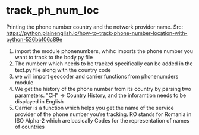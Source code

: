 # track_ph_num_loc
Printing the phone number country and the network provider name. Src: https://python.plainenglish.io/how-to-track-phone-number-location-with-python-526bbf06c89e

1. import the module phonenumbers, whihc imports the phone number you want to track to the body.py file
2. The numberr which needs to be tracked specifically can be added in the text.py file along with the country code
3. we will import geocoder and carrier functions from phonenumders module
4. We get the history of the phone number from its country by parsing two parameters. "CH" -> Country History, and the inforamtion needs to be displayed in English
5. Carrier is a function which helps you get the name of the service provider of the phone number you’re tracking. RO stands for Romania in ISO Alpha-2 which are basically Codes for the representation of names of countries 
